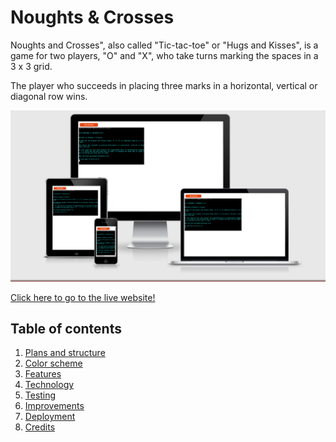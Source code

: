 # Noughts & Crosses

Noughts and Crosses", also called "Tic-tac-toe" or "Hugs and Kisses", is a game for two players, "O" and "X", who take turns marking the spaces in a 3 x 3 grid.

The player who succeeds in placing three marks in a horizontal, vertical or diagonal row wins.

<img src="images/am-i-responsive.PNG">

[Click here to go to the live website!](https://love-noughts-and-crosses.herokuapp.com/)

## Table of contents 

1. [Plans and structure](#plans-and-structure)
2. [Color scheme](#color-scheme)
3. [Features](#features)
4. [Technology](#technology)
5. [Testing](#testing)
6. [Improvements](#improvements)
7. [Deployment](#deployment)
8. [Credits](#credits)

